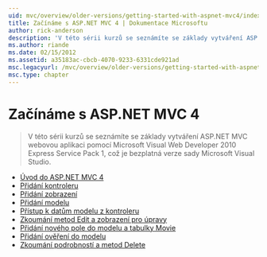 ```yaml
---
uid: mvc/overview/older-versions/getting-started-with-aspnet-mvc4/index
title: Začínáme s ASP.NET MVC 4 | Dokumentace Microsoftu
author: rick-anderson
description: 'V této sérii kurzů se seznámíte se základy vytváření ASP.NET MVC webovou aplikaci pomocí Microsoft Visual Web Developer 2010 Express Service Pack 1, w...'
ms.author: riande
ms.date: 02/15/2012
ms.assetid: a35183ac-cbcb-4070-9233-6331cde921ad
msc.legacyurl: /mvc/overview/older-versions/getting-started-with-aspnet-mvc4
msc.type: chapter
---
```

<a name="getting-started-with-aspnet-mvc-4"></a>Začínáme s ASP.NET MVC 4
====================
> V této sérii kurzů se seznámíte se základy vytváření ASP.NET MVC webovou aplikaci pomocí Microsoft Visual Web Developer 2010 Express Service Pack 1, což je bezplatná verze sady Microsoft Visual Studio.


- [Úvod do ASP.NET MVC 4](intro-to-aspnet-mvc-4.md)
- [Přidání kontroleru](adding-a-controller.md)
- [Přidání zobrazení](adding-a-view.md)
- [Přidání modelu](adding-a-model.md)
- [Přístup k datům modelu z kontroleru](accessing-your-models-data-from-a-controller.md)
- [Zkoumání metod Edit a zobrazení pro úpravy](examining-the-edit-methods-and-edit-view.md)
- [Přidání nového pole do modelu a tabulky Movie](adding-a-new-field-to-the-movie-model-and-table.md)
- [Přidání ověření do modelu](adding-validation-to-the-model.md)
- [Zkoumání podrobností a metod Delete](examining-the-details-and-delete-methods.md)
